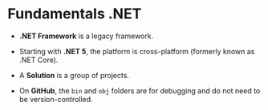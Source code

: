 # Fundamentals .NET

- **.NET Framework** is a legacy framework.
  
- Starting with **.NET 5**, the platform is cross-platform (formerly known as .NET Core).
  
- A **Solution** is a group of projects.
  
- On **GitHub**, the `bin` and `obj` folders are for debugging and do not need to be version-controlled.

